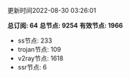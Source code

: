 更新时间2022-08-30 03:26:01

**总订阅: 64**
**总节点: 9254**
**有效节点: 1966**
- ss节点: 233
- trojan节点: 109
- v2ray节点: 1618
- ssr节点: 6
